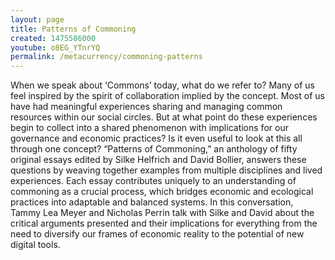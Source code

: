 ```yaml
---
layout: page
title: Patterns of Commoning
created: 1475586000
youtube: o8EG_YTnrYQ
permalink: /metacurrency/commoning-patterns
---
```

When we speak about ‘Commons’ today, what do we refer to? Many of us feel inspired by the spirit of collaboration implied by the concept. Most of us have had meaningful experiences sharing and managing common resources within our social circles. But at what point do these experiences begin to collect into a shared phenomenon with implications for our governance and economic practices? Is it even useful to look at this all through one concept? “Patterns of Commoning,” an anthology of fifty original essays edited by Silke Helfrich and David Bollier, answers these questions by weaving together examples from multiple disciplines and lived experiences. Each essay contributes uniquely to an understanding of commoning as a crucial process, which bridges economic and ecological practices into adaptable and balanced systems. In this conversation, Tammy Lea Meyer and Nicholas Perrin talk with Silke and David about the critical arguments presented and their implications for everything from the need to diversify our frames of economic reality to the potential of new digital tools.
